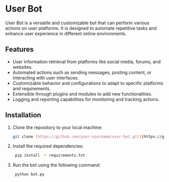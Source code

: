# User Bot

User Bot is a versatile and customizable bot that can perform various actions on user platforms. It is designed to automate repetitive tasks and enhance user experience in different online environments.

## Features

- User information retrieval from platforms like social media, forums, and websites.
- Automated actions such as sending messages, posting content, or interacting with user interfaces.
- Customizable behavior and configurations to adapt to specific platforms and requirements.
- Extensible through plugins and modules to add new functionalities.
- Logging and reporting capabilities for monitoring and tracking actions.

## Installation

1. Clone the repository to your local machine:
   ```bash
   git clone [https://github.com/your-username/user-bot.git](https://github.com/createuz/UserBot.git)
2. Install the required dependencies:
   ```bash
    pip install -r requirements.txt
3. Run the bot using the following command:
   ```bash
    python bot.py

